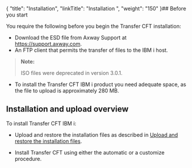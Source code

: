 {
    "title": "Installation",
    "linkTitle": "Installation ",
    "weight": "150"
}## Before you start

You require the following before you begin the Transfer CFT installation:

-   Download the ESD file from <span class="mc-variable axway_variables.Company_Name variable">Axway</span> Support at <a href="https://support.axway.com/" class="hyperlink">https://support.axway.com</a>.
-   An FTP client that permits the transfer of files to the IBM i host.

> **Note:**
>
> ISO files were deprecated in version 3.0.1.

-   To install the Transfer CFT IBM i product you need adequate space, as the file to upload is approximately 280 MB.

## Installation and upload overview

To install Transfer CFT <span class="span_1">IBM i</span>:

-   Upload and restore the installation files as described in <a href="upload_ibm_i" class="MCXref xref">Upload and restore the installation files</a>.

<!-- -->

-   Install Transfer CFT using either the automatic or a customize procedure.
